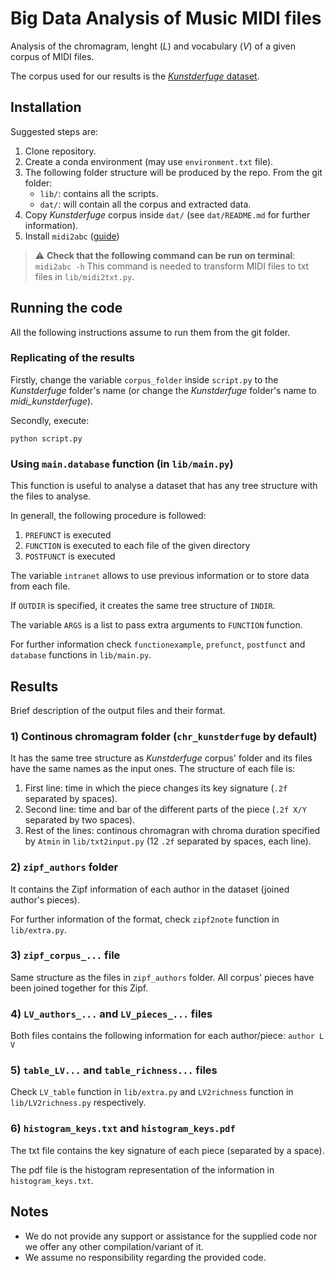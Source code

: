 # Big Data Analysis of Music MIDI files

Analysis of the chromagram, lenght (_L_) and vocabulary (_V_) of a given corpus of MIDI files. 

The corpus used for our results is the [_Kunstderfuge_ dataset](http://www.kunstderfuge.com/). 


## Installation

Suggested steps are:

1. Clone repository.
1. Create a conda environment (may use `environment.txt` file).
1. The following folder structure will be produced by the repo. From the git folder:
    - `lib/`: contains all the scripts.
    - `dat/`: will contain all the corpus and extracted data.
1. Copy _Kunstderfuge_ corpus inside `dat/` (see `dat/README.md` for further information). 
1. Install `midi2abc` ([guide](https://command-not-found.com/midi2abc))

> :warning: **Check that the following command can be run on terminal**: `midi2abc -h`
> This command is needed to transform MIDI files to txt files in `lib/midi2txt.py`. 


## Running the code

All the following instructions assume to run them from the git folder. 

### Replicating of the results

Firstly, change the variable `corpus_folder` inside `script.py` to the _Kunstderfuge_ folder's name (or change the _Kunstderfuge_ folder's name to _midi_kunstderfuge_). 

Secondly, execute:
```
python script.py
```

### Using `main.database` function (in `lib/main.py`)

This function is useful to analyse a dataset that has any tree structure with the files to analyse. 

In generall, the following procedure is followed:
1. `PREFUNCT` is executed
1. `FUNCTION` is executed to each file of the given directory
1. `POSTFUNCT` is executed

The variable `intranet` allows to use previous information or to store data from each file. 

If `OUTDIR` is specified, it creates the same tree structure of `INDIR`. 

The variable `ARGS` is a list to pass extra arguments to `FUNCTION` function. 

For further information check `functionexample`, `prefunct`, `postfunct` and `database` functions in `lib/main.py`. 


## Results

Brief description of the output files and their format. 

### 1) Continous chromagram folder (`chr_kunstderfuge` by default)

It has the same tree structure as _Kunstderfuge_ corpus' folder and its files have the same names as the input ones. 
The structure of each file is:
1. First line: time in which the piece changes its key signature (`.2f` separated by spaces).
1. Second line: time and bar of the different parts of the piece (`.2f X/Y` separated by two spaces).
1. Rest of the lines: continous chromagran with chroma duration specified by `Atmin` in `lib/txt2input.py` (12 `.2f` separated by spaces, each line).

### 2) `zipf_authors` folder

It contains the Zipf information of each author in the dataset (joined author's pieces). 

For further information of the format, check `zipf2note` function in `lib/extra.py`. 

### 3) `zipf_corpus_...` file

Same structure as the files in `zipf_authors` folder. All corpus' pieces have been joined together for this Zipf. 

### 4) `LV_authors_...` and `LV_pieces_...` files

Both files contains the following information for each author/piece: `author L V`

### 5) `table_LV...` and `table_richness...` files

Check `LV_table` function in `lib/extra.py` and `LV2richness` function in `lib/LV2richness.py` respectively. 

### 6) `histogram_keys.txt` and `histogram_keys.pdf`

The txt file contains the key signature of each piece (separated by a space). 

The pdf file is the histogram representation of the information in `histogram_keys.txt`. 


## Notes

- We do not provide any support or assistance for the supplied code nor we offer any other compilation/variant of it.
- We assume no responsibility regarding the provided code.
